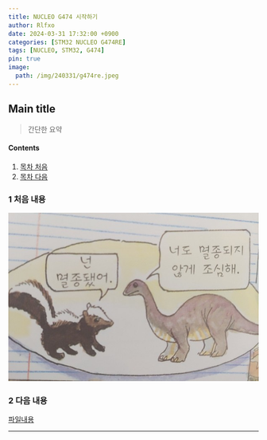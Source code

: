 ```yaml
---
title: NUCLEO G474 시작하기
author: Rlfxo
date: 2024-03-31 17:32:00 +0900
categories: [STM32 NUCLEO G474RE]
tags: [NUCLEO, STM32, G474]
pin: true
image:
  path: /img/240331/g474re.jpeg
---
```


## Main title
> 간단한 요약

#### Contents

1. [목차 처음](#1-처음-내용)
2. [목차 다음](#2-다음-내용)

### 1 처음 내용
![img1](/img/meme/about.jpeg)


### 2 다음 내용
[파일내용](/download/PDF/stm32g474re.pdf)



---
